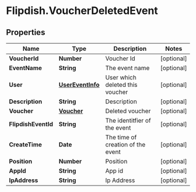 # Flipdish.VoucherDeletedEvent

## Properties
Name | Type | Description | Notes
------------ | ------------- | ------------- | -------------
**VoucherId** | **Number** | Voucher Id | [optional] 
**EventName** | **String** | The event name | [optional] 
**User** | [**UserEventInfo**](UserEventInfo.md) | User which deleted this voucher | [optional] 
**Description** | **String** | Description | [optional] 
**Voucher** | [**Voucher**](Voucher.md) | Deleted voucher | [optional] 
**FlipdishEventId** | **String** | The identitfier of the event | [optional] 
**CreateTime** | **Date** | The time of creation of the event | [optional] 
**Position** | **Number** | Position | [optional] 
**AppId** | **String** | App id | [optional] 
**IpAddress** | **String** | Ip Address | [optional] 


